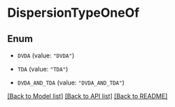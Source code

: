 # DispersionTypeOneOf

## Enum


* `DVDA` (value: `"DVDA"`)

* `TDA` (value: `"TDA"`)

* `DVDA_AND_TDA` (value: `"DVDA_AND_TDA"`)


[[Back to Model list]](../README.md#documentation-for-models) [[Back to API list]](../README.md#documentation-for-api-endpoints) [[Back to README]](../README.md)


